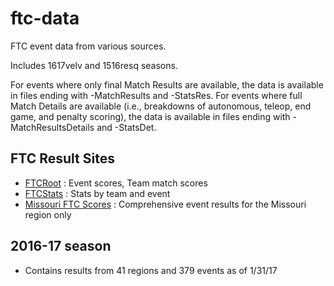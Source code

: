 # ftc-data

FTC event data from various sources.

Includes 1617velv and 1516resq seasons.

For events where only final Match Results are available, the data is available in files ending with -MatchResults and -StatsRes.
For events where full Match Details are available (i.e., breakdowns of autonomous, teleop, end game, and penalty scoring), the data is available in files ending with -MatchResultsDetails and -StatsDet.


## FTC Result Sites

- [FTCRoot](http://www.ftcroot.com) :
    Event scores, Team match scores
- [FTCStats](http://ftcstats.org/) :
    Stats by team and event
- [Missouri FTC Scores](http://moftcscores.net/) :
    Comprehensive event results for the Missouri region only

## 2016-17 season

- Contains results from 41 regions and 379 events as of 1/31/17
